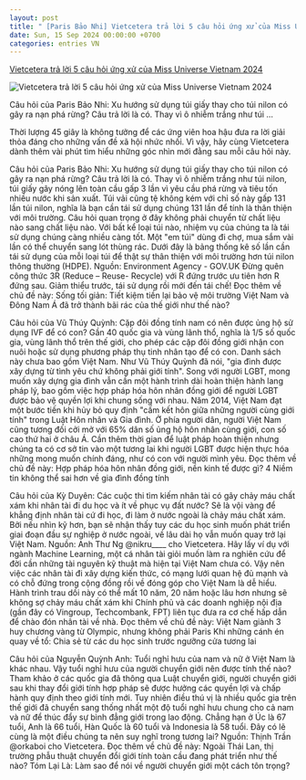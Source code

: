 ```yaml
---
layout: post
title: " [Paris Bảo Nhi] Vietcetera trả lời 5 câu hỏi ứng xử của Miss Universe Vietnam 2024"
date: Sun, 15 Sep 2024 00:00:00 +0700
categories: entries VN
---
```

[Vietcetera trả lời 5 câu hỏi ứng xử của Miss Universe Vietnam 2024](https://vietcetera.com/vn/vietcetera-tra-loi-5-cau-hoi-ung-xu-cua-miss-universe-vietnam-2024)

![Vietcetera trả lời 5 câu hỏi ứng xử của Miss Universe Vietnam 2024](https://img.vietcetera.com/uploads/images/15-sep-2024/top-5-da-hoi-1726385304487.jpeg)

Câu hỏi của Paris Bảo Nhi: Xu hướng sử dụng túi giấy thay cho túi nilon có gây ra nạn phá rừng? Câu trả lời là có. Thay vì ô nhiễm trắng như túi ...

Thời lượng 45 giây là không tưởng để các ứng viên hoa hậu đưa ra lời giải thỏa đáng cho những vấn đề xã hội nhức nhối. Vì vậy, hãy cùng Vietcetera dành thêm vài phút tìm hiểu những góc nhìn mới đằng sau mỗi câu hỏi này.

Câu hỏi của Paris Bảo Nhi: Xu hướng sử dụng túi giấy thay cho túi nilon có gây ra nạn phá rừng? Câu trả lời là có. Thay vì ô nhiễm trắng như túi nilon, túi giấy gây nóng lên toàn cầu gấp 3 lần vì yêu cầu phá rừng và tiêu tốn nhiều nước khi sản xuất. Túi vải cũng tệ không kém với chỉ số này gấp 131 lần túi nilon, nghĩa là bạn cần tái sử dụng chúng 131 lần để tính là thân thiện với môi trường. Câu hỏi quan trọng ở đây không phải chuyển từ chất liệu nào sang chất liệu nào. Với bất kể loại túi nào, nhiệm vụ của chúng ta là tái sử dụng chúng càng nhiều càng tốt. Một "em túi" dùng đi chợ, mua sắm vài lần có thể chuyển sang lót thùng rác. Dưới đây là bảng thống kê số lần cần tái sử dụng của mỗi loại túi để thật sự thân thiện với môi trường hơn túi nilon thông thường (HDPE). Nguồn: Environment Agency - GOV.UK Đừng quên công thức 3R (Reduce – Reuse- Recycle) với R đứng trước ưu tiên hơn R đứng sau. Giảm thiểu trước, tái sử dụng rồi mới đến tái chế! Đọc thêm về chủ đề này: Sống tối giản: Tiết kiệm tiền lại bảo vệ môi trường Việt Nam và Đông Nam Á đã trở thành bãi rác của thế giới như thế nào?

Câu hỏi của Vũ Thúy Quỳnh: Cặp đôi đồng tính nam có nên được ủng hộ sử dụng IVF để có con? Gần 40 quốc gia và vùng lãnh thổ, nghĩa là 1/5 số quốc gia, vùng lãnh thổ trên thế giới, cho phép các cặp đôi đồng giới nhận con nuôi hoặc sử dụng phương pháp thụ tinh nhân tạo để có con. Danh sách này chưa bao gồm Việt Nam. Như Vũ Thúy Quỳnh đã nói, "gia đình được xây dựng từ tình yêu chứ không phải giới tính". Song với người LGBT, mong muốn xây dựng gia đình vẫn cần một hành trình dài hoàn thiện hành lang pháp lý, bao gồm việc hợp pháp hóa hôn nhân đồng giới để người LGBT được bảo vệ quyền lợi khi chung sống với nhau. Năm 2014, Việt Nam đạt một bước tiến khi hủy bỏ quy định "cấm kết hôn giữa những người cùng giới tính" trong Luật Hôn nhân và Gia đình. Ở phía người dân, người Việt Nam cũng tương đối cởi mở với 65% dân số ủng hộ hôn nhân cùng giới, con số cao thứ hai ở châu Á. Cần thêm thời gian để luật pháp hoàn thiện nhưng chúng ta có cơ sở tin vào một tương lai khi người LGBT được hiện thực hóa những mong muốn chính đáng, như có con với người mình yêu. Đọc thêm về chủ đề này: Hợp pháp hóa hôn nhân đồng giới, nền kinh tế được gì? 4 Niềm tin không thể sai hơn về gia đình đồng tính

Câu hỏi của Kỳ Duyên: Các cuộc thi tìm kiếm nhân tài có gây chảy máu chất xám khi nhân tài đi du học và ít về phục vụ đất nước? Sẽ là vội vàng để khẳng định nhân tài cứ đi học, đi làm ở nước ngoài là chảy máu chất xám. Bởi nếu nhìn kỹ hơn, bạn sẽ nhận thấy tuy các du học sinh muốn phát triển giai đoạn đầu sự nghiệp ở nước ngoài, về lâu dài họ vẫn muốn quay trở lại Việt Nam. Nguồn: Anh Thư Ng @nikru____ cho Vietcetera. Hãy lấy ví dụ với ngành Machine Learning, một cá nhân tài giỏi muốn làm ra nghiên cứu để đời cần những tài nguyên kỹ thuật mà hiện tại Việt Nam chưa có. Vậy nên việc các nhân tài đi xây dựng kiến thức, có mạng lưới quan hệ đủ mạnh và có chỗ đứng trong cộng đồng rồi về đóng góp cho Việt Nam là dễ hiểu. Hành trình trau dồi này có thể mất 10 năm, 20 năm hoặc lâu hơn nhưng sẽ không sợ chảy máu chất xám khi Chính phủ và các doanh nghiệp nội địa (gần đây có Vingroup, Techcombank, FPT) liên tục đưa ra cơ chế hấp dẫn để chào đón nhân tài về nhà. Đọc thêm về chủ đề này: Việt Nam giành 3 huy chương vàng từ Olympic, nhưng không phải Paris Khi những cánh én quay về tổ: Chia sẻ từ các du học sinh trước ngưỡng cửa tương lai

Câu hỏi của Nguyễn Quỳnh Anh: Tuổi nghỉ hưu của nam và nữ ở Việt Nam là khác nhau. Vậy tuổi nghỉ hưu của người chuyển giới nên được tính thế nào? Tham khảo ở các quốc gia đã thông qua Luật chuyển giới, người chuyển giới sau khi thay đổi giới tính hợp pháp sẽ được hưởng các quyền lợi và chấp hành quy định theo giới tính mới. Tuy nhiên điều thú vị là nhiều quốc gia trên thế giới đã chuyển sang thống nhất một độ tuổi nghỉ hưu chung cho cả nam và nữ để thúc đẩy sự bình đẳng giới trong lao động. Chẳng hạn ở Úc là 67 tuổi, Anh là 66 tuổi, Hàn Quốc là 60 tuổi và Indonesia là 58 tuổi. Đây có lẽ cùng là một điều chúng ta nên suy nghĩ trong tương lai? Nguồn: Thịnh Trần @orkaboi cho Vietcetera. Đọc thêm về chủ đề này: Ngoài Thái Lan, thị trường phẫu thuật chuyển đổi giới tính toàn cầu đang phát triển như thế nào? Tóm Lại Là: Làm sao để nói về người chuyển giới một cách tôn trọng?


